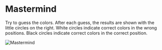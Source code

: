 # Mastermind

Try to guess the colors.  After each guess, the results are shown with the little circles on the right.
White circles indicate correct colors in the wrong positions.  Black circles indicate correct colors in
the correct position.

![Mastermind](https://github.com/InvaderZim62/Mastermind/assets/34785252/d0dea0f8-227c-4c41-8fc1-0c48a5fe1e4e)

